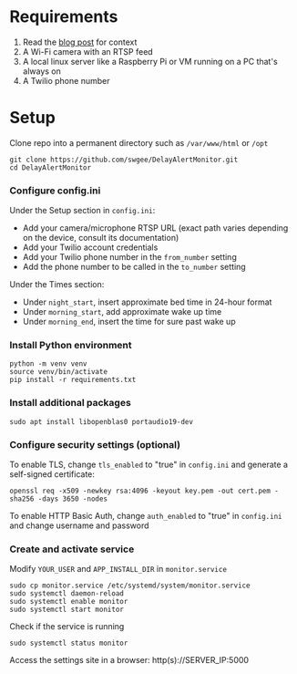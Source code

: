 # Requirements

1. Read the [blog post](https://benkofman.com/2024/12/13/monitor.html) for context
2. A Wi-Fi camera with an RTSP feed
3. A local linux server like a Raspberry Pi or VM running on a PC that's always on
4. A Twilio phone number

# Setup
Clone repo into a permanent directory such as `/var/www/html` or `/opt`
```
git clone https://github.com/swgee/DelayAlertMonitor.git
cd DelayAlertMonitor
```
### Configure config.ini
Under the Setup section in `config.ini`:
- Add your camera/microphone RTSP URL (exact path varies depending on the device, consult its documentation)
- Add your Twilio account credentials
- Add your Twilio phone number in the `from_number` setting
- Add the phone number to be called in the `to_number` setting

Under the Times section:
- Under `night_start`, insert approximate bed time in 24-hour format
- Under `morning_start`, add approximate wake up time
- Under `morning_end`, insert the time for sure past wake up 

### Install Python environment
```
python -m venv venv
source venv/bin/activate
pip install -r requirements.txt
```

### Install additional packages
```
sudo apt install libopenblas0 portaudio19-dev 
```

### Configure security settings (optional)
To enable TLS, change `tls_enabled` to "true" in `config.ini` and generate a self-signed certificate:
```
openssl req -x509 -newkey rsa:4096 -keyout key.pem -out cert.pem -sha256 -days 3650 -nodes
```
To enable HTTP Basic Auth, change `auth_enabled` to "true" in `config.ini` and change username and password

### Create and activate service
Modify `YOUR_USER` and `APP_INSTALL_DIR` in `monitor.service`
```
sudo cp monitor.service /etc/systemd/system/monitor.service
sudo systemctl daemon-reload
sudo systemctl enable monitor
sudo systemctl start monitor
```
Check if the service is running
```
sudo systemctl status monitor
```
Access the settings site in a browser: http(s)://SERVER_IP:5000